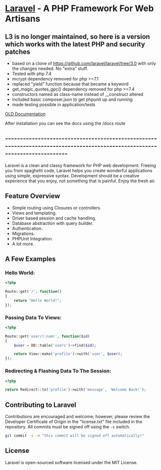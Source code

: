 # [Laravel](https://laravel3.veliovgroup.com/docs) - A PHP Framework For Web Artisans

## L3 is no longer maintained, so here is a version which works with the latest PHP and security patches

- based on a clone of https://github.com/laravel/laravel/tree/3.0 with only the changes needed. No "extra" stuff.
- Tested with php 7.4
- mcrypt dependency removed for php >=7.1
- replaced "yield" function because that became a keyword
- get_magic_quotes_gpc() dependency removed for php >=7.4
- constructors named as class-name instead of __construct altered
- included basic composer.json to get phpunit up and running
- made testing possible in application/tests

[OLD Documentation ](https://laravel3.veliovgroup.com/docs)

After installation you can see the docs using the /docs route

## ---------------------------------------------------------------------------------------------------------------------------

Laravel is a clean and classy framework for PHP web development. Freeing you
from spaghetti code, Laravel helps you create wonderful applications using
simple, expressive syntax. Development should be a creative experience that you
enjoy, not something that is painful. Enjoy the fresh air.

## Feature Overview

- Simple routing using Closures or controllers.
- Views and templating.
- Driver based session and cache handling.
- Database abstraction with query builder.
- Authentication.
- Migrations.
- PHPUnit Integration.
- A lot more.

## A Few Examples

### Hello World:

```php
<?php

Route::get('/', function()
{
	return "Hello World!";
});
```

### Passing Data To Views:

```php
<?php

Route::get('user/(:num)', function($id)
{
	$user = DB::table('users')->find($id);

	return View::make('profile')->with('user', $user);
});
```

### Redirecting & Flashing Data To The Session:

```php
<?php

return Redirect::to('profile')->with('message', 'Welcome Back!');
```

## Contributing to Laravel

Contributions are encouraged and welcome; however, please review the Developer
Certificate of Origin in the "license.txt" file included in the repository. All
commits must be signed off using the `-s` switch.

```bash
git commit -s -m "this commit will be signed off automatically!"
```

## License

Laravel is open-sourced software licensed under the MIT License.
